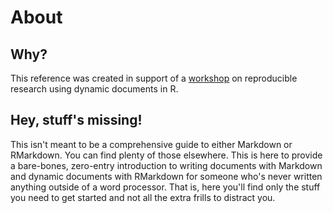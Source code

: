 # About

## Why?

This reference was created in support of a [workshop](http://bioconnector.org/workshops) on reproducible research using dynamic documents in R.

## Hey, stuff's missing!

This isn't meant to be a comprehensive guide to either Markdown or RMarkdown. You can find plenty of those elsewhere. This is here to provide a bare-bones, zero-entry introduction to writing documents with Markdown and dynamic documents with RMarkdown for someone who's never written anything outside of a word processor. That is, here you'll find only the stuff you need to get started and not all the extra frills to distract you.